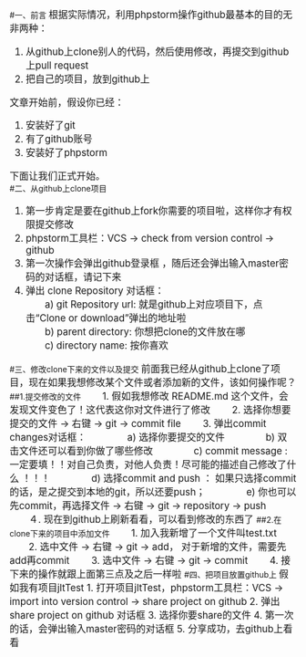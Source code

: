 #一、前言
<big>
根据实际情况，利用phpstorm操作github最基本的目的无非两种：  

1.  从github上clone别人的代码，然后使用修改，再提交到github上pull request  
2.  把自己的项目，放到github上  

文章开始前，假设你已经：  

1.  安装好了git  
2.  有了github账号  
3.  安装好了phpstorm  
 

下面让我们正式开始。  
</big>
#二、从github上clone项目 
<big>
1.  第一步肯定是要在github上fork你需要的项目啦，这样你才有权限提交修改   
2.  phpstorm工具栏：VCS -> check from version control -> github
3.  第一次操作会弹出github登录框 ，随后还会弹出输入master密码的对话框，请记下来  
4.  弹出 clone Repository 对话框：  
　　a) git Repository url: 就是github上对应项目下，点击“Clone or download”弹出的地址啦  
　　b) parent directory: 你想把clone的文件放在哪  
　　c) directory name: 按你喜欢      
</big>
#三、修改clone下来的文件以及提交  
<big>前面我已经从github上clone了项目，现在如果我想修改某个文件或者添加新的文件，该如何操作呢？</big>  
##1.提交修改的文件
<big>
　　1.  假如我想修改 README.md 这个文件，会发现文件变色了！这代表这你对文件进行了修改  
　　2.  选择你想要提交的文件 -> 右键 -> git -> commit file   
　　3.  弹出commit changes对话框：  
　　　　a)  选择你要提交的文件  
　　　　b)  双击文件还可以看到你做了哪些修改   
　　　　c)  commit message : 一定要填！！对自己负责，对他人负责！尽可能的描述自己修改了什么 ！！！   
　　　　d)  选择commit and push ： 如果只选择commit的话，是之提交到本地的git，所以还要push；  
　　　　e)  你也可以先commit，再选择文件 -> 右键 -> git -> repository -> push     
　　４.  现在到github上刷新看看，可以看到修改的东西了
</big>
##2.在clone下来的项目中添加文件  
<big>
　　1.  加入我新增了一个文件叫test.txt  
　　2.  选中文件 -> 右键 -> git -> add， 对于新增的文件，需要先add再commit  
　　3.  选中文件 -> 右键 -> git -> commit  
　　4.  接下来的操作就跟上面第三点及之后一样啦
</big>
#四、把项目放置github上  
<big>假如我有项目jltTest  
1.  打开项目jltTest，phpstorm工具栏：VCS -> import into version control -> share project on github  
2.  弹出 share project on github 对话框  
3.  选择你要share的文件   
4.  第一次的话，会弹出输入master密码的对话框  
5.  分享成功，去github上看看
</big>

